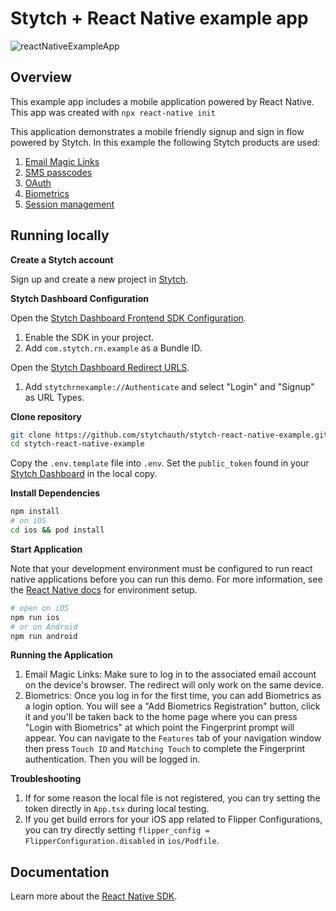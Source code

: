 # Stytch + React Native example app

![reactNativeExampleApp](https://user-images.githubusercontent.com/100632220/169424762-67caa828-2b05-43f7-9055-067014676316.png)

## Overview

This example app includes a mobile application powered by React Native. This app was created with `npx react-native init`

This application demonstrates a mobile friendly signup and sign in flow powered by Stytch. In this example the following Stytch products are used:

1. [Email Magic Links](https://stytch.com/products/email-magic-links)
2. [SMS passcodes](https://stytch.com/products/sms-passcodes)
3. [OAuth](https://stytch.com/products/oauth)
4. [Biometrics](https://stytch.com/products/mobile-biometrics)
5. [Session management](https://stytch.com/products/session-management)

## Running locally

**Create a Stytch account**

Sign up and create a new project in [Stytch](https://stytch.com).

**Stytch Dashboard Configuration**

Open the [Stytch Dashboard Frontend SDK Configuration](https://stytch.com/dashboard/sdk-configuration).

1. Enable the SDK in your project.
2. Add `com.stytch.rn.example` as a Bundle ID.

Open the [Stytch Dashboard Redirect URLS](https://stytch.com/dashboard/redirect-urls).
1. Add `stytchrnexample://Authenticate` and select "Login" and "Signup" as URL Types.   

**Clone repository**

```bash
git clone https://github.com/stytchauth/stytch-react-native-example.git
cd stytch-react-native-example
```

Copy the `.env.template` file into `.env`. Set the `public_token` found in your [Stytch Dashboard](https://stytch.com/dashboard/api-keys) in the local copy.

**Install Dependencies**

```bash
npm install
# on iOS
cd ios && pod install
```

**Start Application**

Note that your development environment must be configured to run react native applications before you can run this demo. For more information, see the [React Native docs](https://reactnative.dev/docs/environment-setup) for environment setup.

```bash
# open on iOS
npm run ios
# or on Android
npm run android
```

**Running the Application**
1. Email Magic Links: Make sure to log in to the associated email account on the device's browser. The redirect will only work on the same device.
2. Biometrics: Once you log in for the first time, you can add Biometrics as a login option. You will see a "Add Biometrics Registration" button, click it and you'll be taken back to the home page where you can press "Login with Biometrics" at which point the Fingerprint prompt will appear. You can navigate to the `Features` tab of your navigation window then press `Touch ID` and `Matching Touch` to complete the Fingerprint authentication. Then you will be logged in.

**Troubleshooting**
1. If for some reason the local file is not registered, you can try setting the token directly in `App.tsx` during local testing.
2. If you get build errors for your iOS app related to Flipper Configurations, you can try directly setting `flipper_config = FlipperConfiguration.disabled` in `ios/Podfile`. 

## Documentation

Learn more about the [React Native SDK](https://stytch.com/docs/sdks/react-native-sdk).

